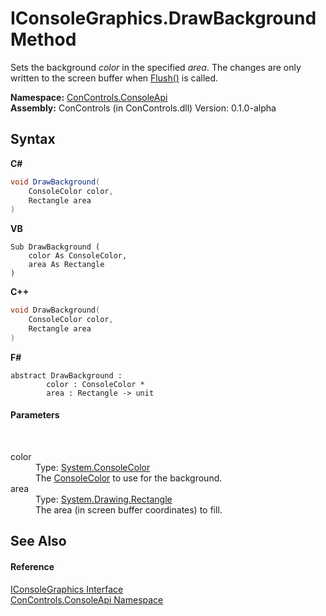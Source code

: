 # IConsoleGraphics.DrawBackground Method 
 

Sets the background *color* in the specified *area*. The changes are only written to the screen buffer when <a href="ac8f29d5-a7e7-2076-f447-5d7e8b6ff2fc">Flush()</a> is called.

**Namespace:**&nbsp;<a href="177cfcc5-3f74-6e69-d0ba-d02897b9e736">ConControls.ConsoleApi</a><br />**Assembly:**&nbsp;ConControls (in ConControls.dll) Version: 0.1.0-alpha

## Syntax

**C#**<br />
``` C#
void DrawBackground(
	ConsoleColor color,
	Rectangle area
)
```

**VB**<br />
``` VB
Sub DrawBackground ( 
	color As ConsoleColor,
	area As Rectangle
)
```

**C++**<br />
``` C++
void DrawBackground(
	ConsoleColor color, 
	Rectangle area
)
```

**F#**<br />
``` F#
abstract DrawBackground : 
        color : ConsoleColor * 
        area : Rectangle -> unit 

```


#### Parameters
&nbsp;<dl><dt>color</dt><dd>Type: <a href="https://docs.microsoft.com/dotnet/api/system.consolecolor" target="_blank">System.ConsoleColor</a><br />The <a href="https://docs.microsoft.com/dotnet/api/system.consolecolor" target="_blank">ConsoleColor</a> to use for the background.</dd><dt>area</dt><dd>Type: <a href="https://docs.microsoft.com/dotnet/api/system.drawing.rectangle" target="_blank">System.Drawing.Rectangle</a><br />The area (in screen buffer coordinates) to fill.</dd></dl>

## See Also


#### Reference
<a href="8d0d7e74-c0c2-4be2-5db9-6790a2c261a6">IConsoleGraphics Interface</a><br /><a href="177cfcc5-3f74-6e69-d0ba-d02897b9e736">ConControls.ConsoleApi Namespace</a><br />